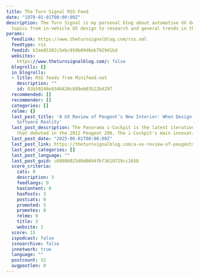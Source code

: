 ```yaml
---
title: The Turn Signal RSS Feed
date: "1970-01-01T00:00:00Z"
description: The Turn Signal is my personal blog about automotive UX design and covers
  topics from in-vehicle UX design to research and general trends in the car industry
params:
  feedlink: https://www.theturnsignalblog.com/rss.xml
  feedtype: rss
  feedid: b2ee85382c5ebc959b09d6eb7929d1bd
  websites:
    https://www.theturnsignalblog.com/: false
  blogrolls: []
  in_blogrolls:
  - title: RSS feeds from Minifeed.net
    description: ""
    id: 83b59248e9346428c889eb03522b4297
  recommended: []
  recommender: []
  categories: []
  relme: {}
  last_post_title: 'A UX Review of Peugeot’s New Interior: When Design Ambition Meets
    Software Reality'
  last_post_description: The Panorama i-Cockpit is the latest iteration of the i-Cockpit
    that debuted in the 2012 Peugeot 208. The i-Cockpit's main innovation isâ€¦
  last_post_date: "2025-06-01T00:00:00Z"
  last_post_link: https://theturnsignalblog.com/a-ux-review-of-peugeots-new-interior-when-design-ambition-meets-software-reality/
  last_post_categories: []
  last_post_language: ""
  last_post_guid: c68086025d0d0694fb73610729cc1650
  score_criteria:
    cats: 0
    description: 3
    feedlangs: 0
    hasContent: 0
    hasPosts: 3
    postcats: 0
    promoted: 5
    promotes: 0
    relme: 0
    title: 3
    website: 1
  score: 15
  ispodcast: false
  isnoarchive: false
  innetwork: true
  language: ""
  postcount: 32
  avgpostlen: 0
---
```

